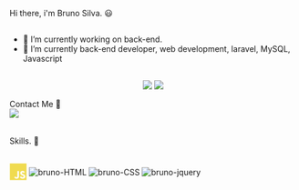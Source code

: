 Hi there, i'm Bruno Silva. 😃
##
- 🔭 I’m currently working on back-end.
- 🌱 I’m currently back-end developer, web development, laravel, MySQL, Javascript
##
<div align="center">
  <a href="https://github.com/claudinoS94"></a>
  <img height="180em" src="https://github-readme-stats.vercel.app/api?username=claudinoS94&show_icons=true&theme=white&include_all_commits=true&count_private=true"/>
  <img height="180em" src="https://github-readme-stats.vercel.app/api/top-langs/?username=claudinoS94&layout=compact&langs_count=7&theme=white"/>
</div>

Contact Me 📩
  <br>
  <a href = "mailto:contato.brunowd@gmail.com"><img src="https://img.shields.io/badge/-Gmail-%23333?style=for-the-badge&logo=gmail&logoColor=white" target="_blank"></a>
##
Skills. 🤹
  
<div style="display: inline_block"><br>
  <img align="center" alt="bruno-Js" height="30" width="" src="https://raw.githubusercontent.com/devicons/devicon/master/icons/javascript/javascript-plain.svg">
  <img align="center" alt="bruno-HTML" height="30" width="" src="https://img.shields.io/badge/HTML5-E34F26?style=for-the-badge&logo=html5&logoColor=white">
  <img align="center" alt="bruno-CSS" height="30" width="" src="https://img.shields.io/badge/CSS3-1572B6?style=for-the-badge&logo=css3&logoColor=white">
  <img align="center" alt="bruno-jquery" height="30" width="" src="https://img.shields.io/badge/jQuery-0769AD?style=for-the-badge&logo=jquery&logoColor=white">
</div>
